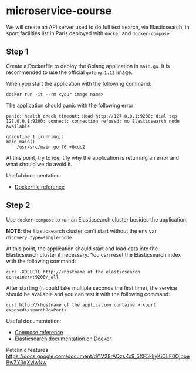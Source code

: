 # microservice-course

We will create an API server used to do full text search, via Elasticsearch, in sport
facilities list in Paris deployed with `docker` and `docker-compose`.

## Step 1

Create a Dockerfile to deploy the Golang application in `main.go`. It is recommended to use the official `golang:1.12` image.

When you start the application with the following command:
```
docker run -it --rm <your image name>
```

The application should panic with the following error:
```
panic: health check timeout: Head http://127.0.0.1:9200: dial tcp 127.0.0.1:9200: connect: connection refused: no Elasticsearch node available

goroutine 1 [running]:
main.main()
	/usr/src/main.go:76 +0xdc2
```

At this point, try to identify why the application is returning an error and what should we do avoid it.

Useful documentation:
 - [Dockerfile reference](https://docs.docker.com/engine/reference/builder/)

## Step 2

Use `docker-compose` to run an Elasticsearch cluster besides the application.

**NOTE**: the Elasticsearch cluster can't start without the env var `dicovery.type=single-node`.

At this point, the application should start and load data into the Elasticsearch cluster if necessary. You can reset the Elasticsearch index with the following command:
```
curl -XDELETE http://<hostname of the elasticsearch container>:9200/_all
```

After starting (it could take multiple seconds the first time), the service should be available and you can test it with the following command:
```
curl http://<hostname of the application container>:<port exposed>/search?q=Paris
```

Useful documentation:
 - [Compose reference](https://docs.docker.com/compose/compose-file/)
 - [Elasticsearch documentation on Docker](https://www.elastic.co/guide/en/elasticsearch/reference/current/docker.html)

Petclinic features
https://docs.google.com/document/d/1V28rAQzsKc9_5XF5kljyKiOLF0OjbbeBwZY3qXyIwNw
